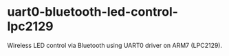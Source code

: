 # uart0-bluetooth-led-control-lpc2129
Wireless LED control via Bluetooth using UART0 driver on ARM7 (LPC2129).
